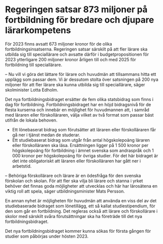 # Regeringen satsar 873 miljoner på fortbildning för bredare och djupare lärarkompetens

För 2023 finns avsatt 673 miljoner kronor för de olika fortbildningsinsatserna. Regeringen satsar särskilt på att fler lärare ska utbilda sig till speciallärare och avsatte därför i budgetpropositionen för 2023 ytterligare 200 miljoner kronor årligen till och med 2025 för fortbildning till speciallärare.

– Nu vill vi göra det lättare för lärare och huvudmän att tillsammans hitta ett upplägg som passar dem. Vi är dessutom stolta över satsningen på 200 nya miljoner för att fler lärare ska kunna utbilda sig till speciallärare, säger skolminister Lotta Edholm.

Det nya fortbildningsbidraget ersätter de fem olika statsbidrag som finns i dag för fortbildning. Fortbildningsbidraget har en höjd bidragsnivå för de flesta kurserna och innebär en möjlighet för huvudmannen att, i samråd med läraren eller förskolläraren, välja vilket av två format som passar bäst utifrån de lokala behoven.

* Ett lönebaserat bidrag som förutsätter att läraren eller förskolläraren får gå ner i tjänst medan de studerar.
* Ett studiebaserat bidrag som utgår från antal högskolepoäng läraren eller förskolläraren ska läsa. Ersättningen ligger på 1 500 kronor per högskolepoäng för fortbildning i ämnet svenska som andraspråk och 1 000 kronor per högskolepoäng för övriga studier. För det här bidraget är det inte obligatoriskt att läraren eller förskolläraren har gått ner i arbetstid.

– Behöriga förskollärare och lärare är en ödesfråga för den svenska förskolan och skolan. För att fler ska vilja bli lärare och stanna i yrket behöver det finnas goda möjligheter att utvecklas och här har lärosätena en viktig roll att spela, säger utbildningsminister Mats Persson.

En annan nyhet är möjligheten för huvudmän att använda en viss del av det studiebaserade bidraget som lönetillägg, ett så kallat studiestipendium, för den som går en fortbildning. Det regleras också att lärare och förskollärare i skolor med särskilt svåra förutsättningar ska ha företräde till det nya fortbildningsbidraget.

Det nya fortbildningsbidraget kommer kunna sökas för första gången för studier som påbörjas under hösten 2023.
